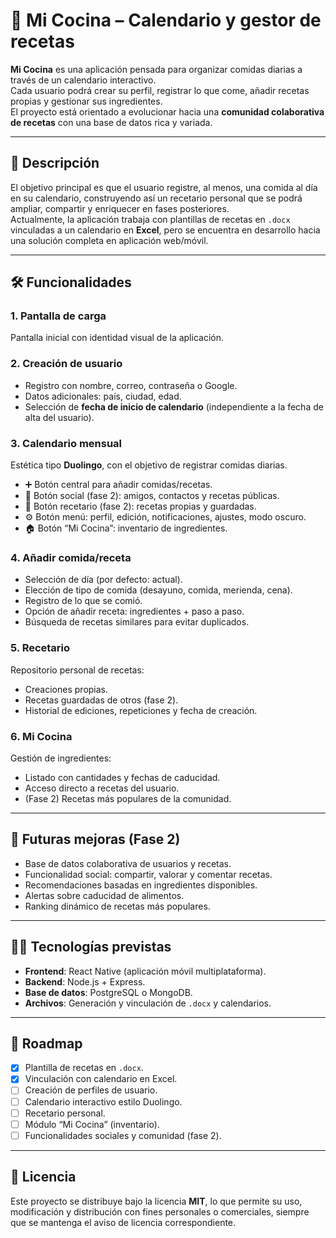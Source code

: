 # 🍲 Mi Cocina – Calendario y gestor de recetas

**Mi Cocina** es una aplicación pensada para organizar comidas diarias a través de un calendario interactivo.  
Cada usuario podrá crear su perfil, registrar lo que come, añadir recetas propias y gestionar sus ingredientes.  
El proyecto está orientado a evolucionar hacia una **comunidad colaborativa de recetas** con una base de datos rica y variada.

---

## 📖 Descripción
El objetivo principal es que el usuario registre, al menos, una comida al día en su calendario, construyendo así un recetario personal que se podrá ampliar, compartir y enriquecer en fases posteriores.  
Actualmente, la aplicación trabaja con plantillas de recetas en `.docx` vinculadas a un calendario en **Excel**, pero se encuentra en desarrollo hacia una solución completa en aplicación web/móvil.

---

## 🛠️ Funcionalidades

### 1. Pantalla de carga
Pantalla inicial con identidad visual de la aplicación.

### 2. Creación de usuario
- Registro con nombre, correo, contraseña o Google.
- Datos adicionales: país, ciudad, edad.
- Selección de **fecha de inicio de calendario** (independiente a la fecha de alta del usuario).

### 3. Calendario mensual
Estética tipo **Duolingo**, con el objetivo de registrar comidas diarias.
- ➕ Botón central para añadir comidas/recetas.
- 👥 Botón social (fase 2): amigos, contactos y recetas públicas.
- 📖 Botón recetario (fase 2): recetas propias y guardadas.
- ⚙️ Botón menú: perfil, edición, notificaciones, ajustes, modo oscuro.
- 🏠 Botón “Mi Cocina”: inventario de ingredientes.

### 4. Añadir comida/receta
- Selección de día (por defecto: actual).
- Elección de tipo de comida (desayuno, comida, merienda, cena).
- Registro de lo que se comió.
- Opción de añadir receta: ingredientes + paso a paso.
- Búsqueda de recetas similares para evitar duplicados.

### 5. Recetario
Repositorio personal de recetas:
- Creaciones propias.
- Recetas guardadas de otros (fase 2).
- Historial de ediciones, repeticiones y fecha de creación.

### 6. Mi Cocina
Gestión de ingredientes:
- Listado con cantidades y fechas de caducidad.
- Acceso directo a recetas del usuario.
- (Fase 2) Recetas más populares de la comunidad.

---

## 🔮 Futuras mejoras (Fase 2)
- Base de datos colaborativa de usuarios y recetas.
- Funcionalidad social: compartir, valorar y comentar recetas.
- Recomendaciones basadas en ingredientes disponibles.
- Alertas sobre caducidad de alimentos.
- Ranking dinámico de recetas más populares.

---

## 🧑‍💻 Tecnologías previstas
- **Frontend**: React Native (aplicación móvil multiplataforma).  
- **Backend**: Node.js + Express.  
- **Base de datos**: PostgreSQL o MongoDB.  
- **Archivos**: Generación y vinculación de `.docx` y calendarios.

---

## 📅 Roadmap
- [x] Plantilla de recetas en `.docx`.
- [x] Vinculación con calendario en Excel.
- [ ] Creación de perfiles de usuario.
- [ ] Calendario interactivo estilo Duolingo.
- [ ] Recetario personal.
- [ ] Módulo “Mi Cocina” (inventario).
- [ ] Funcionalidades sociales y comunidad (fase 2).

---

## 📄 Licencia
Este proyecto se distribuye bajo la licencia **MIT**, lo que permite su uso, modificación y distribución con fines personales o comerciales, siempre que se mantenga el aviso de licencia correspondiente.
